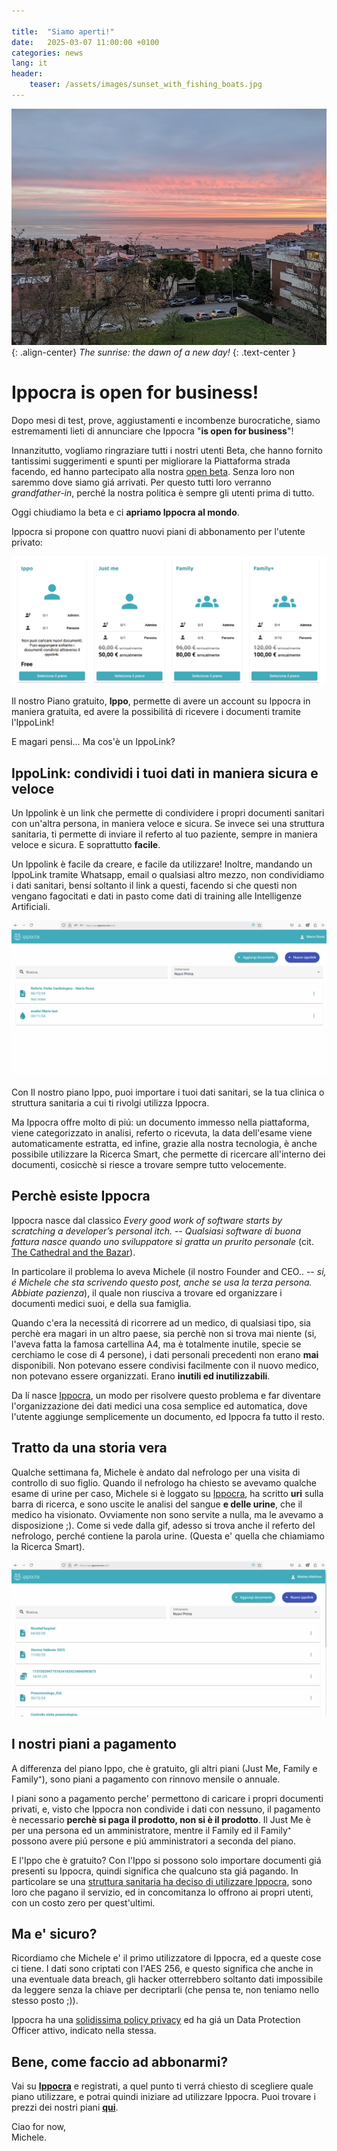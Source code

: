 ```yaml
---

title:  "Siamo aperti!"
date:   2025-03-07 11:00:00 +0100
categories: news
lang: it
header:
    teaser: /assets/images/sunset_with_fishing_boats.jpg
---
```


![image-center](/assets/images/sunrise_with_fishing_boats.jpg){: .align-center}
*The sunrise: the dawn of a new day!*
{: .text-center }

# Ippocra is open for business!

Dopo mesi di test, prove, aggiustamenti e incombenze burocratiche, siamo estremamenti lieti 
di annunciare che Ippocra "<strong>is open for business</strong>"!

Innanzitutto, vogliamo ringraziare tutti i nostri utenti Beta, che hanno fornito tantissimi
suggerimenti e spunti per migliorare la Piattaforma strada facendo, ed hanno partecipato 
alla nostra [open beta](/private-beta). Senza loro non saremmo dove siamo giá arrivati. Per 
questo tutti loro verranno *grandfather-in*, perché la nostra politica è sempre gli utenti prima di tutto. 

Oggi chiudiamo la beta e ci **apriamo Ippocra al mondo**.

Ippocra si propone con quattro nuovi piani di abbonamento per l'utente privato:

![image-center](/assets/images/plans_it.png)

Il nostro Piano gratuito, <strong>Ippo</strong>, permette di avere un account su Ippocra 
in maniera gratuita, ed avere la possibilitá di ricevere i documenti tramite l'IppoLink!

E magari pensi... Ma cos'è un IppoLink?

## IppoLink: condividi i tuoi dati in maniera sicura e veloce

Un Ippolink è un link che permette di condividere i propri documenti sanitari con un'altra 
persona, in maniera veloce e sicura. Se invece sei una struttura sanitaria, ti permette di 
inviare il referto al tuo paziente, sempre in maniera veloce e sicura. E soprattutto **facile**.

Un Ippolink è facile da creare, e facile da utilizzare! Inoltre, mandando un IppoLink tramite
Whatsapp, email o qualsiasi altro mezzo, non condividiamo i dati sanitari, bensí soltanto il 
link a questi, facendo si che questi non vengano fagocitati e dati in pasto come dati di training
alle Intelligenze Artificiali.

![image-center](/assets/images/ippolink_creation_it.gif)

Con Il nostro piano Ippo, puoi importare i tuoi dati sanitari, se la tua clinica o struttura sanitaria
a cui ti rivolgi utilizza Ippocra.

Ma Ippocra offre molto di piú: un documento immesso nella piattaforma, viene categorizzato in analisi, referto o ricevuta, la data dell'esame viene automaticamente estratta, ed infine, grazie alla nostra tecnologia, è anche possibile 
utilizzare la Ricerca Smart, che permette di ricercare all'interno dei documenti, cosicchè si riesce a trovare 
sempre tutto velocemente.

## Perchè esiste Ippocra

Ippocra nasce dal classico *Every good work of software starts by scratching a developer’s personal itch.* -- *Qualsiasi 
software di buona fattura nasce quando uno sviluppatore si gratta un prurito personale* (cit. [The Cathedral and the Bazar](https://en.wikipedia.org/wiki/The_Cathedral_and_the_Bazaar)). 

In particolare il problema lo aveva Michele (il nostro Founder and CEO.. -- *si, é Michele che sta scrivendo questo 
post, anche se usa la terza persona. Abbiate pazienza*), il quale non riusciva a trovare ed organizzare i documenti medici suoi, e della sua famiglia.

Quando c'era la necessitá di ricorrere ad un medico, di qualsiasi tipo, sia perchè era magari in un altro paese, sia perchè
non si trova mai niente (si, l'aveva fatta la famosa cartellina A4, ma è totalmente inutile, specie se cerchiamo le cose di 4 persone), i dati personali precedenti non erano **mai** disponibili. Non potevano essere condivisi facilmente 
con il nuovo medico, non potevano essere organizzati. Erano **inutili ed inutilizzabili**.

Da lí nasce [Ippocra](https://ippocra.com), un modo per risolvere questo problema e far diventare l'organizzazione dei dati medici 
una cosa semplice ed automatica, dove l'utente aggiunge semplicemente un documento, ed Ippocra fa tutto il resto.

## Tratto da una storia vera

Qualche settimana fa, Michele è andato dal nefrologo per una visita di controllo di suo figlio. Quando il nefrologo
ha chiesto se avevamo qualche esame di urine per caso, Michele si è loggato su [Ippocra](https://app.ippocra.com/), ha scritto **uri** sulla barra di ricerca, e sono uscite le analisi del sangue **e delle urine**, che 
il medico ha visionato. Ovviamente non sono servite a nulla, ma le avevamo a disposizione ;). Come si vede dalla gif, 
adesso si trova anche il referto del nefrologo, perché contiene la parola urine. (Questa e' quella che chiamiamo la Ricerca Smart).

![image-center](/assets/images/search_uri_it.gif)


## I nostri piani a pagamento

A differenza del piano Ippo, che è gratuito, gli altri piani (Just Me, Family e Family⁺), sono piani a pagamento con rinnovo mensile o annuale.

I piani sono a pagamento perche' permettono di caricare i propri documenti privati, e, visto che Ippocra non condivide 
i dati con nessuno, il pagamento è necessario **perchè si paga il prodotto, non si è il prodotto**. Il Just Me è per una persona ed un amministratore, mentre il Family ed il Family⁺ possono avere piú persone e piú amministratori a seconda 
del piano.

E l'Ippo che è gratuito? Con l'Ippo si possono solo importare documenti giá presenti su Ippocra, quindi significa che 
qualcuno sta giá pagando. In particolare se una [struttura sanitaria ha deciso di utilizzare Ippocra](/business), 
sono loro che pagano il servizio, ed in concomitanza lo offrono ai propri utenti, con un costo zero per quest'ultimi.

## Ma e' sicuro?

Ricordiamo che Michele e' il primo utilizzatore di Ippocra, ed a queste cose ci tiene. 
I dati sono criptati con l'AES 256, e questo significa che anche in una eventuale data breach, gli hacker
otterrebbero soltanto dati impossibile da leggere senza la chiave per decriptarli (che pensa te, non teniamo
nello stesso posto ;)). 

Ippocra ha una [solidissima policy privacy](/legal/privacy-policy) ed ha giá un Data Protection Officer attivo, indicato 
nella stessa.

## Bene, come faccio ad abbonarmi?

Vai su **[Ippocra](https://app.ippocra.com)** e registrati, a quel punto ti verrá chiesto di scegliere 
quale piano utilizzare, e potrai quindi iniziare ad utilizzare Ippocra. Puoi trovare i prezzi dei nostri 
piani **[qui](/pricing)**.

Ciao for now, <br/>
Michele.






